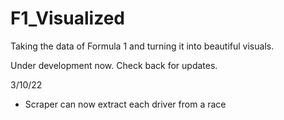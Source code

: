 # F1_Visualized
Taking the data of Formula 1 and turning it into beautiful visuals.

Under development now. Check back for updates.

3/10/22
- Scraper can now extract each driver from a race
